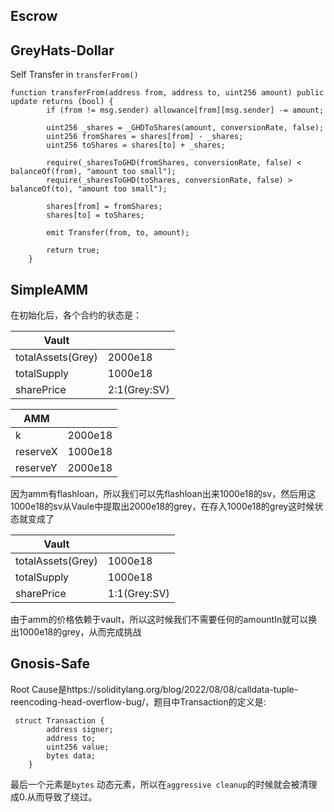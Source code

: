 ## Escrow

## GreyHats-Dollar
Self Transfer in `transferFrom()`

```solidity
function transferFrom(address from, address to, uint256 amount) public update returns (bool) {
        if (from != msg.sender) allowance[from][msg.sender] -= amount;

        uint256 _shares = _GHDToShares(amount, conversionRate, false);
        uint256 fromShares = shares[from] - _shares;
        uint256 toShares = shares[to] + _shares;

        require(_sharesToGHD(fromShares, conversionRate, false) < balanceOf(from), "amount too small");
        require(_sharesToGHD(toShares, conversionRate, false) > balanceOf(to), "amount too small");

        shares[from] = fromShares;
        shares[to] = toShares;

        emit Transfer(from, to, amount);

        return true;
    }
```

## SimpleAMM
在初始化后，各个合约的状态是：

| Vault             |              |
| ----------------- | ------------ |
| totalAssets(Grey) | 2000e18      |
| totalSupply       | 1000e18      |
| sharePrice        | 2:1(Grey:SV) |

| AMM      |         |
| -------- | ------- |
| k        | 2000e18 |
| reserveX | 1000e18 |
| reserveY | 2000e18 |

因为amm有flashloan，所以我们可以先flashloan出来1000e18的sv，然后用这1000e18的sv从Vaule中提取出2000e18的grey，在存入1000e18的grey这时候状态就变成了

| Vault             |              |
| ----------------- | ------------ |
| totalAssets(Grey) | 1000e18      |
| totalSupply       | 1000e18      |
| sharePrice        | 1:1(Grey:SV) |

由于amm的价格依赖于vault，所以这时候我们不需要任何的amountIn就可以换出1000e18的grey，从而完成挑战

## Gnosis-Safe

Root Cause是https://soliditylang.org/blog/2022/08/08/calldata-tuple-reencoding-head-overflow-bug/，题目中Transaction的定义是:

```solidity
 struct Transaction {
        address signer;
        address to;
        uint256 value;
        bytes data;
    }
```

最后一个元素是`bytes` 动态元素，所以在`aggressive cleanup`的时候就会被清理成0.从而导致了绕过。